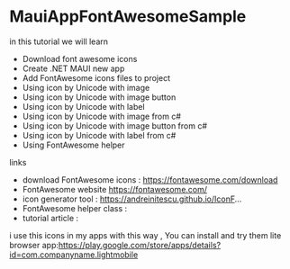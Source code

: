 # MauiAppFontAwesomeSample



in this tutorial we will learn
- Download font awesome icons
- Create .NET MAUI new app
- Add FontAwesome icons files to project 
- Using icon by Unicode  with image
- Using icon by Unicode  with image button
- Using icon by Unicode  with label
- Using icon by Unicode  with image from c#
- Using icon by Unicode  with image button from c#
- Using icon by Unicode  with label from c#
- Using FontAwesome helper 

links 
- download FontAwesome icons : https://fontawesome.com/download
- FontAwesome website https://fontawesome.com/
- icon generator tool : https://andreinitescu.github.io/IconF...
- FontAwesome helper class : 
- tutorial article  : 

i use this icons in my apps with this way , You can install and try them
lite browser app:https://play.google.com/store/apps/details?id=com.companyname.lightmobile
